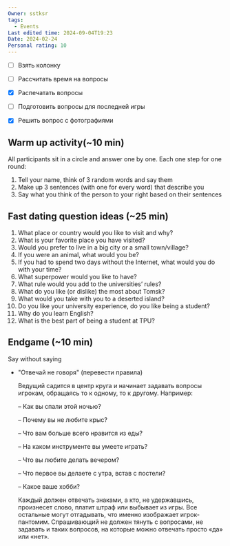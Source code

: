 ```yaml
---
Owner: sstksr
tags:
  - Events
Last edited time: 2024-09-04T19:23
Date: 2024-02-24
Personal rating: 10
---
```

- [ ] Взять колонку
- [ ] Рассчитать время на вопросы
- [x] Распечатать вопросы
- [ ] Подготовить вопросы для последней игры
- [x] Решить вопрос с фотографиями

  

## Warm up activity(~10 min)

All participants sit in a circle and answer one by one. Each one step for one round:

1. Tell your name, think of 3 random words and say them
2. Make up 3 sentences (with one for every word) that describe you
3. Say what you think of the person to your right based on their sentences

## Fast dating question ideas (~25 min)

1. What place or country would you like to visit and why?
2. What is your favorite place you have visited?
3. Would you prefer to live in a big city or a small town/village?
4. If you were an animal, what would you be?
5. If you had to spend two days without the Internet, what would you do with your time?
6. What superpower would you like to have?
7. What rule would you add to the universities’ rules?
8. What do you like (or dislike) the most about Tomsk?
9. What would you take with you to a deserted island?
10. Do you like your university experience, do you like being a student?
11. Why do you learn English?
12. What is the best part of being a student at TPU?

## Endgame (~10 min)

Say without saying

- "Отвечай не говоря" (перевести правила)
    
    Ведущий садится в центр круга и начинает задавать вопросы игрокам, обращаясь то к одному, то к другому. Например:
    
    – Как вы спали этой ночью?
    
    – Почему вы не любите крыс?
    
    – Что вам больше всего нравится из еды?
    
    – На каком инструменте вы умеете играть?
    
    – Что вы любите делать вечером?
    
    – Что первое вы делаете с утра, встав с постели?
    
    – Какое ваше хобби?
    
    Каждый должен отвечать знаками, а кто, не удержавшись, произнесет слово, платит штраф или выбывает из игры. Все остальные могут отгадывать, что именно изображает игрок-пантомим. Спрашивающий не должен тянуть с вопросами, не задавать и таких вопросов, на которые можно отвечать просто «да» или «нет».